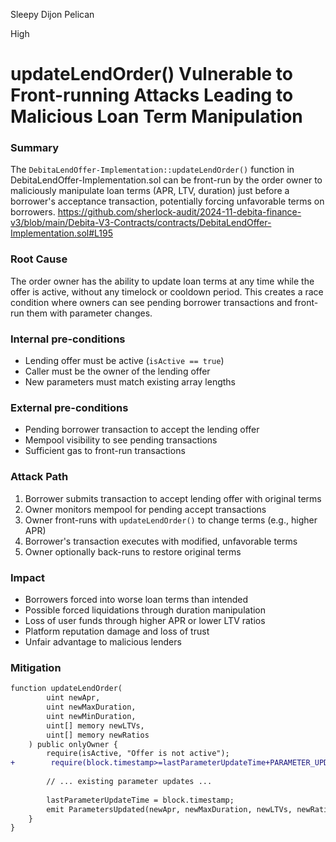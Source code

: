 Sleepy Dijon Pelican

High

# updateLendOrder() Vulnerable to Front-running Attacks Leading to Malicious Loan Term Manipulation

### Summary
The `DebitaLendOffer-Implementation::updateLendOrder()` function in DebitaLendOffer-Implementation.sol can be front-run by the order owner to maliciously manipulate loan terms (APR, LTV, duration) just before a borrower's acceptance transaction, potentially forcing unfavorable terms on borrowers.
https://github.com/sherlock-audit/2024-11-debita-finance-v3/blob/main/Debita-V3-Contracts/contracts/DebitaLendOffer-Implementation.sol#L195

### Root Cause
The order owner has the ability to update loan terms at any time while the offer is active, without any timelock or cooldown period. This creates a race condition where owners can see pending borrower transactions and front-run them with parameter changes.

### Internal pre-conditions
- Lending offer must be active (`isActive == true`)
- Caller must be the owner of the lending offer
- New parameters must match existing array lengths

### External pre-conditions
- Pending borrower transaction to accept the lending offer
- Mempool visibility to see pending transactions
- Sufficient gas to front-run transactions

### Attack Path
1. Borrower submits transaction to accept lending offer with original terms
2. Owner monitors mempool for pending accept transactions
3. Owner front-runs with `updateLendOrder()` to change terms (e.g., higher APR)
4. Borrower's transaction executes with modified, unfavorable terms
5. Owner optionally back-runs to restore original terms

### Impact
- Borrowers forced into worse loan terms than intended
- Possible forced liquidations through duration manipulation
- Loss of user funds through higher APR or lower LTV ratios
- Platform reputation damage and loss of trust
- Unfair advantage to malicious lenders


### Mitigation
```diff
function updateLendOrder(
        uint newApr,
        uint newMaxDuration,
        uint newMinDuration,
        uint[] memory newLTVs,
        uint[] memory newRatios
    ) public onlyOwner {
        require(isActive, "Offer is not active");
+        require(block.timestamp>=lastParameterUpdateTime+PARAMETER_UPDATE_TIMELOCK,"Parameters are timelocked");
        
        // ... existing parameter updates ...
        
        lastParameterUpdateTime = block.timestamp;
        emit ParametersUpdated(newApr, newMaxDuration, newLTVs, newRatios);
    }
}
```

